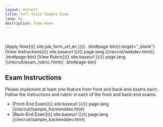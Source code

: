 ```yaml
---
layout: default
title: Full Stack Sample Exam
lang: my
description: Take-Home
---
```




<br>

[Apply Now]({{ site.job_form_url_en }}){: .btn#page-btn}{:target="_blank"}
[View Instructions]({{ site.baseurl }}/{{ page.lang }}/recruit/webdev.html){: .btn#page-btn}
[View Rubric]({{ site.baseurl }}/{{ page.lang }}/recruit/exam_rubric.html){: .btn#page-btn}

## Exam Instructions

Please implement at least one feature from front and back-end exams each. Follow the instructions and rubric in each of the front and back-end exams.

* [Front-End Exam]({{ site.baseurl }}/{{ page.lang }}/recruit/sample_frontenddev.html)
* [Back-End Exam]({{ site.baseurl }}/{{ page.lang }}/recruit/sample_backenddev.html)

<br>

